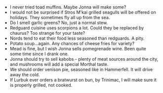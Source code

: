 - I never tried toad muffins. Maybe Jonna will make some?
- I would not be surprised if Stros M'kai grilled seagulls will be offered on holidays. They sometimes fly all up from the sea.
- Do I smell garlic greens? No, just a normal stew.
- Redguard cuisine uses scorpions a lot. Could they be replaced by chaurus? Too strange for your taste?
- Nords tend to eat their food less seasoned than redguards. A pity.
- Potato soup...again. Any chances of cheese fries for variety?
- Mead is fine, but I wish Jonna sells pomegrenade wine. Been quite some time since I drank one.
- Jonna should try to sell kabobs - plenty of meat sources around the city, and mushrooms will add a special Morthal taste.
- We should order venison pie, seasoned like in Hammerfell. It will drive away the cold.
- If Lurbuk ever orders a bratwurst on bun, by Trinimac, I will make sure it is properly grilled, not cooked.
